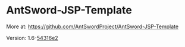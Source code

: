 # AntSword-JSP-Template

More at: https://github.com/AntSwordProject/AntSword-JSP-Template

Version: 1.6-[54316e2](https://github.com/AntSwordProject/AntSword-JSP-Template/commit/54316e2475cea0c069eadf636cb3fce0265c0685)